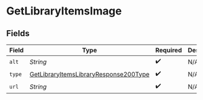 # GetLibraryItemsImage


## Fields

| Field                                                                                                     | Type                                                                                                      | Required                                                                                                  | Description                                                                                               | Example                                                                                                   |
| --------------------------------------------------------------------------------------------------------- | --------------------------------------------------------------------------------------------------------- | --------------------------------------------------------------------------------------------------------- | --------------------------------------------------------------------------------------------------------- | --------------------------------------------------------------------------------------------------------- |
| `alt`                                                                                                     | *String*                                                                                                  | :heavy_check_mark:                                                                                        | N/A                                                                                                       | Episode 1                                                                                                 |
| `type`                                                                                                    | [GetLibraryItemsLibraryResponse200Type](../../models/operations/GetLibraryItemsLibraryResponse200Type.md) | :heavy_check_mark:                                                                                        | N/A                                                                                                       | background                                                                                                |
| `url`                                                                                                     | *String*                                                                                                  | :heavy_check_mark:                                                                                        | N/A                                                                                                       | /library/metadata/45521/thumb/1644710589                                                                  |